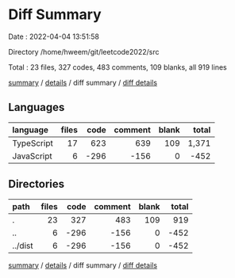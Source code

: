 # Diff Summary

Date : 2022-04-04 13:51:58

Directory /home/hweem/git/leetcode2022/src

Total : 23 files,  327 codes, 483 comments, 109 blanks, all 919 lines

[summary](results.md) / [details](details.md) / diff summary / [diff details](diff-details.md)

## Languages
| language | files | code | comment | blank | total |
| :--- | ---: | ---: | ---: | ---: | ---: |
| TypeScript | 17 | 623 | 639 | 109 | 1,371 |
| JavaScript | 6 | -296 | -156 | 0 | -452 |

## Directories
| path | files | code | comment | blank | total |
| :--- | ---: | ---: | ---: | ---: | ---: |
| . | 23 | 327 | 483 | 109 | 919 |
| .. | 6 | -296 | -156 | 0 | -452 |
| ../dist | 6 | -296 | -156 | 0 | -452 |

[summary](results.md) / [details](details.md) / diff summary / [diff details](diff-details.md)